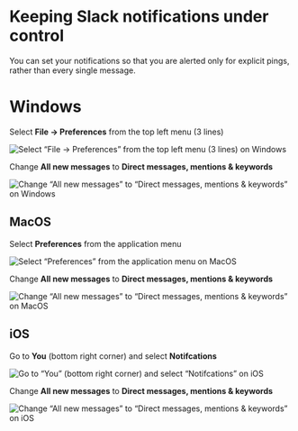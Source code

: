 # Keeping Slack notifications under control

You can set your notifications so that you are alerted only for explicit pings, rather than every single message.



# Windows

Select **File → Preferences** from the top left menu (3 lines)

![Select “File → Preferences” from the top left menu (3 lines) on Windows](https://lotusbuddies.github.io/docs/assets/notif-windows-1.png)

Change **All new messages** to **Direct messages, mentions & keywords**

![Change “All new messages” to “Direct messages, mentions & keywords” on Windows](https://lotusbuddies.github.io/docs/assets/notif-windows-2.png)



## MacOS

Select **Preferences** from the application menu

![Select “Preferences” from the application menu on MacOS](https://lotusbuddies.github.io/docs/assets/notif-macos-1.png)

Change **All new messages** to **Direct messages, mentions & keywords**

![Change “All new messages” to “Direct messages, mentions & keywords” on MacOS](https://lotusbuddies.github.io/docs/assets/notif-macos-2.png)



## iOS

Go to **You** (bottom right corner) and select **Notifcations**

![Go to “You” (bottom right corner) and select “Notifcations” on iOS](https://lotusbuddies.github.io/docs/assets/notif-ios-1.png)

Change **All new messages** to **Direct messages, mentions & keywords**

![Change “All new messages” to “Direct messages, mentions & keywords” on iOS](https://lotusbuddies.github.io/docs/assets/notif-ios-2.png)


<!--
## iPadOS
-->


<!--“”-->
